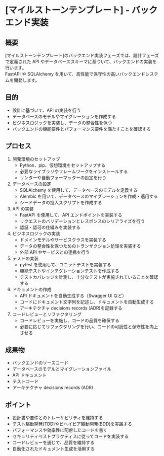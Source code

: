 # [マイルストーンテンプレート] - バックエンド実装

## 概要

[マイルストーンテンプレート]のバックエンド実装フェーズでは、設計フェーズで定義された API やデータベーススキーマに基づいて、バックエンドの実装を行います。  
FastAPI や SQLAlchemy を用いて、高性能で保守性の高いバックエンドシステムを開発します。

## 目的

- 設計に基づいて、API の実装を行う
- データベースのモデルやマイグレーションを作成する
- ビジネスロジックを実装し、データの整合性を保つ
- バックエンドの機能要件とパフォーマンス要件を満たすことを確認する

## プロセス

1. 開発環境のセットアップ
   - Python、pip、仮想環境をセットアップする
   - 必要なライブラリやフレームワークをインストールする
   - リンターや自動フォーマッターの設定を行う
2. データベースの設定
   - SQLAlchemy を使用して、データベースのモデルを定義する
   - Alembic を用いて、データベースのマイグレーションを作成・適用する
   - シードデータの投入スクリプトを作成する
3. API の実装
   - FastAPI を使用して、API エンドポイントを実装する
   - リクエストのバリデーションとレスポンスのシリアライズを行う
   - 認証・認可の仕組みを実装する
4. ビジネスロジックの実装
   - ドメインモデルやサービスクラスを実装する
   - データの整合性を保つためのトランザクション処理を実装する
   - 外部 API やサービスとの連携を行う
5. テストの実装
   - pytest を使用して、ユニットテストを実装する
   - 機能テストやインテグレーションテストを作成する
   - テストカバレッジを計測し、十分なテストが実施されていることを確認する
6. ドキュメントの作成
   - API ドキュメントを自動生成する（Swagger UI など）
   - コードにドキュメント文字列を記述し、ドキュメントを自動生成する
   - アーキテクチャ decisions records (ADR)を記録する
7. コードレビューとリファクタリング
   - コードレビューを実施し、コードの品質を確保する
   - 必要に応じてリファクタリングを行い、コードの可読性と保守性を向上させる

## 成果物

- バックエンドのソースコード
- データベースのモデルとマイグレーションファイル
- API ドキュメント
- テストコード
- アーキテクチャ decisions records (ADR)

## ポイント

- 設計書や要件とのトレーサビリティを維持する
- テスト駆動開発(TDD)やビヘイビア駆動開発(BDD)を実践する
- パフォーマンスや効率性に配慮したコードを書く
- セキュリティベストプラクティスに従ってコードを実装する
- コードレビューを通じて、品質を維持する
- 自動化されたドキュメント生成を活用する
